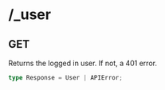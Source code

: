 # /\_user

## GET

Returns the logged in user. If not, a 401 error.

```ts
type Response = User | APIError;
```
